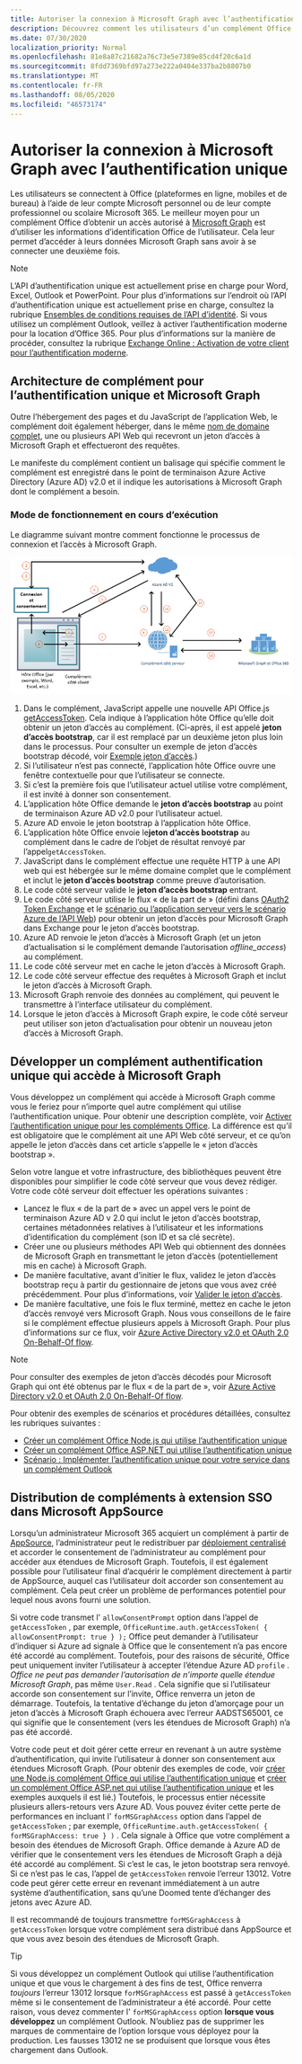 ```yaml
---
title: Autoriser la connexion à Microsoft Graph avec l’authentification unique
description: Découvrez comment les utilisateurs d’un complément Office peuvent utiliser l’authentification unique (SSO) pour extraire des données de Microsoft Graph.
ms.date: 07/30/2020
localization_priority: Normal
ms.openlocfilehash: 81e8a87c21682a76c73e5e7389e85cd4f20c6a1d
ms.sourcegitcommit: 8fdd7369bfd97a273e222a0404e337ba2b8807b0
ms.translationtype: MT
ms.contentlocale: fr-FR
ms.lasthandoff: 08/05/2020
ms.locfileid: "46573174"
---
```

# <a name="authorize-to-microsoft-graph-with-sso"></a>Autoriser la connexion à Microsoft Graph avec l’authentification unique

Les utilisateurs se connectent à Office (plateformes en ligne, mobiles et de bureau) à l’aide de leur compte Microsoft personnel ou de leur compte professionnel ou scolaire Microsoft 365. Le meilleur moyen pour un complément Office d’obtenir un accès autorisé à [Microsoft Graph](https://developer.microsoft.com/graph/docs) est d’utiliser les informations d’identification Office de l’utilisateur. Cela leur permet d’accéder à leurs données Microsoft Graph sans avoir à se connecter une deuxième fois.

> [!NOTE]
> L’API d’authentification unique est actuellement prise en charge pour Word, Excel, Outlook et PowerPoint. Pour plus d’informations sur l’endroit où l’API d’authentification unique est actuellement prise en charge, consultez la rubrique [Ensembles de conditions requises de l’API d’identité](/office/dev/add-ins/reference/requirement-sets/identity-api-requirement-sets).
> Si vous utilisez un complément Outlook, veillez à activer l’authentification moderne pour la location d’Office 365. Pour plus d’informations sur la manière de procéder, consultez la rubrique [Exchange Online : Activation de votre client pour l’authentification moderne](https://social.technet.microsoft.com/wiki/contents/articles/32711.exchange-online-how-to-enable-your-tenant-for-modern-authentication.aspx).


## <a name="add-in-architecture-for-sso-and-microsoft-graph"></a>Architecture de complément pour l’authentification unique et Microsoft Graph

Outre l’hébergement des pages et du JavaScript de l’application Web, le complément doit également héberger, dans le même [nom de domaine complet](/windows/desktop/DNS/f-gly#_dns_fully_qualified_domain_name_fqdn__gly), une ou plusieurs API Web qui recevront un jeton d’accès à Microsoft Graph et effectueront des requêtes.

Le manifeste du complément contient un balisage qui spécifie comment le complément est enregistré dans le point de terminaison Azure Active Directory (Azure AD) v2.0 et il indique les autorisations à Microsoft Graph dont le complément a besoin.

### <a name="how-it-works-at-runtime"></a>Mode de fonctionnement en cours d’exécution

Le diagramme suivant montre comment fonctionne le processus de connexion et l’accès à Microsoft Graph.

![Un diagramme illustrant le processus d’authentification unique](../images/sso-access-to-microsoft-graph.png)

1. Dans le complément, JavaScript appelle une nouvelle API Office.js [getAccessToken](/javascript/api/office-runtime/officeruntime.auth#getaccesstoken-options-). Cela indique à l’application hôte Office qu’elle doit obtenir un jeton d’accès au complément. (Ci-après, il est appelé **jeton d’accès bootstrap**, car il est remplacé par un deuxième jeton plus loin dans le processus. Pour consulter un exemple de jeton d’accès bootstrap décodé, voir [Exemple jeton d’accès](sso-in-office-add-ins.md#example-access-token).)
2. Si l’utilisateur n’est pas connecté, l’application hôte Office ouvre une fenêtre contextuelle pour que l’utilisateur se connecte.
3. Si c’est la première fois que l’utilisateur actuel utilise votre complément, il est invité à donner son consentement.
4. L’application hôte Office demande le **jeton d’accès bootstrap** au point de terminaison Azure AD v2.0 pour l’utilisateur actuel.
5. Azure AD envoie le jeton bootstrap à l’application hôte Office.
6. L’application hôte Office envoie le**jeton d’accès bootstrap** au complément dans le cadre de l’objet de résultat renvoyé par l’appel`getAccessToken`.
7. JavaScript dans le complément effectue une requête HTTP à une API web qui est hébergée sur le même domaine complet que le complément et inclut le **jeton d’accès bootstrap** comme preuve d’autorisation.
8. Le code côté serveur valide le **jeton d’accès bootstrap** entrant.
9. Le code côté serveur utilise le flux « de la part de » (défini dans [OAuth2 Token Exchange](https://tools.ietf.org/html/draft-ietf-oauth-token-exchange-02) et le [scénario ou l’application serveur vers le scénario Azure de l’API Web](/azure/active-directory/develop/active-directory-authentication-scenarios)) pour obtenir un jeton d’accès pour Microsoft Graph dans Exchange pour le jeton d’accès bootstrap.
10. Azure AD renvoie le jeton d’accès à Microsoft Graph (et un jeton d’actualisation si le complément demande l’autorisation *offline_access*) au complément.
11. Le code côté serveur met en cache le jeton d’accès à Microsoft Graph.
12. Le code côté serveur effectue des requêtes à Microsoft Graph et inclut le jeton d’accès à Microsoft Graph.
13. Microsoft Graph renvoie des données au complément, qui peuvent le transmettre à l’interface utilisateur du complément.
14. Lorsque le jeton d’accès à Microsoft Graph expire, le code côté serveur peut utiliser son jeton d’actualisation pour obtenir un nouveau jeton d’accès à Microsoft Graph.

## <a name="develop-an-sso-add-in-that-accesses-microsoft-graph"></a>Développer un complément authentification unique qui accède à Microsoft Graph

Vous développez un complément qui accède à Microsoft Graph comme vous le feriez pour n’importe quel autre complément qui utilise l’authentification unique. Pour obtenir une description complète, voir [Activer l’authentification unique pour les compléments Office](../develop/sso-in-office-add-ins.md). La différence est qu’il est obligatoire que le complément ait une API Web côté serveur, et ce qu’on appelle le jeton d’accès dans cet article s’appelle le « jeton d’accès bootstrap ».

Selon votre langue et votre infrastructure, des bibliothèques peuvent être disponibles pour simplifier le code côté serveur que vous devez rédiger. Votre code côté serveur doit effectuer les opérations suivantes :

* Lancez le flux « de la part de » avec un appel vers le point de terminaison Azure AD v 2.0 qui inclut le jeton d’accès bootstrap, certaines métadonnées relatives à l’utilisateur et les informations d’identification du complément (son ID et sa clé secrète).
* Créer une ou plusieurs méthodes API Web qui obtiennent des données de Microsoft Graph en transmettant le jeton d’accès (potentiellement mis en cache) à Microsoft Graph.
* De manière facultative, avant d’initier le flux, validez le jeton d’accès bootstrap reçu à partir du gestionnaire de jetons que vous avez créé précédemment. Pour plus d’informations, voir [Valider le jeton d’accès](sso-in-office-add-ins.md#validate-the-access-token). 
* De manière facultative, une fois le flux terminé, mettez en cache le jeton d’accès renvoyé vers Microsoft Graph. Nous vous conseillons de le faire si le complément effectue plusieurs appels à Microsoft Graph. Pour plus d’informations sur ce flux, voir [Azure Active Directory v2.0 et OAuth 2.0 On-Behalf-Of flow](/azure/active-directory/develop/active-directory-v2-protocols-oauth-on-behalf-of).

> [!NOTE]
> Pour consulter des exemples de jeton d’accès décodés pour Microsoft Graph qui ont été obtenus par le flux « de la part de », voir [Azure Active Directory v2.0 et OAuth 2.0 On-Behalf-Of flow](/azure/active-directory/develop/active-directory-v2-protocols-oauth-on-behalf-of).

Pour obtenir des exemples de scénarios et procédures détaillées, consultez les rubriques suivantes :

* [Créer un complément Office Node.js qui utilise l’authentification unique](create-sso-office-add-ins-nodejs.md)
* [Créer un complément Office ASP.NET qui utilise l’authentification unique](create-sso-office-add-ins-aspnet.md)
* [Scénario : Implémenter l’authentification unique pour votre service dans un complément Outlook](../outlook/implement-sso-in-outlook-add-in.md)

## <a name="distributing-sso-enabled-add-ins-in-microsoft-appsource"></a>Distribution de compléments à extension SSO dans Microsoft AppSource

Lorsqu’un administrateur Microsoft 365 acquiert un complément à partir de [AppSource](https://appsource.microsoft.com), l’administrateur peut le redistribuer par [déploiement centralisé](../publish/centralized-deployment.md) et accorder le consentement de l’administrateur au complément pour accéder aux étendues de Microsoft Graph. Toutefois, il est également possible pour l’utilisateur final d’acquérir le complément directement à partir de AppSource, auquel cas l’utilisateur doit accorder son consentement au complément. Cela peut créer un problème de performances potentiel pour lequel nous avons fourni une solution.

Si votre code transmet l' `allowConsentPrompt` option dans l’appel de `getAccessToken` , par exemple, `OfficeRuntime.auth.getAccessToken( { allowConsentPrompt: true } );` Office peut demander à l’utilisateur d’indiquer si Azure ad signale à Office que le consentement n’a pas encore été accordé au complément. Toutefois, pour des raisons de sécurité, Office peut uniquement inviter l’utilisateur à accepter l’étendue Azure AD `profile` . *Office ne peut pas demander l’autorisation de n’importe quelle étendue Microsoft Graph*, pas même `User.Read` . Cela signifie que si l’utilisateur accorde son consentement sur l’invite, Office renverra un jeton de démarrage. Toutefois, la tentative d’échange du jeton d’amorçage pour un jeton d’accès à Microsoft Graph échouera avec l’erreur AADSTS65001, ce qui signifie que le consentement (vers les étendues de Microsoft Graph) n’a pas été accordé.

Votre code peut et doit gérer cette erreur en revenant à un autre système d’authentification, qui invite l’utilisateur à donner son consentement aux étendues Microsoft Graph. (Pour obtenir des exemples de code, voir [créer une Node.js complément Office qui utilise l’authentification unique](create-sso-office-add-ins-nodejs.md) et [créer un complément Office ASP.net qui utilise l’authentification unique](create-sso-office-add-ins-aspnet.md) et les exemples auxquels il est lié.) Toutefois, le processus entier nécessite plusieurs allers-retours vers Azure AD. Vous pouvez éviter cette perte de performances en incluant l' `forMSGraphAccess` option dans l’appel de `getAccessToken` ; par exemple, `OfficeRuntime.auth.getAccessToken( { forMSGraphAccess: true } )` .  Cela signale à Office que votre complément a besoin des étendues de Microsoft Graph. Office demande à Azure AD de vérifier que le consentement vers les étendues de Microsoft Graph a déjà été accordé au complément. Si c’est le cas, le jeton bootstrap sera renvoyé. Si ce n’est pas le cas, l’appel de `getAccessToken` renvoie l’erreur 13012. Votre code peut gérer cette erreur en revenant immédiatement à un autre système d’authentification, sans qu’une Doomed tente d’échanger des jetons avec Azure AD.

Il est recommandé de toujours transmettre `forMSGraphAccess` à `getAccessToken` lorsque votre complément sera distribué dans AppSource et que vous avez besoin des étendues de Microsoft Graph.

> [!TIP]
> Si vous développez un complément Outlook qui utilise l’authentification unique et que vous le chargement à des fins de test, Office renverra *toujours* l’erreur 13012 lorsque `forMSGraphAccess` est passé à `getAccessToken` même si le consentement de l’administrateur a été accordé. Pour cette raison, vous devez commenter l' `forMSGraphAccess` option **lorsque vous développez** un complément Outlook. N’oubliez pas de supprimer les marques de commentaire de l’option lorsque vous déployez pour la production. Les fausses 13012 ne se produisent que lorsque vous êtes chargement dans Outlook.
